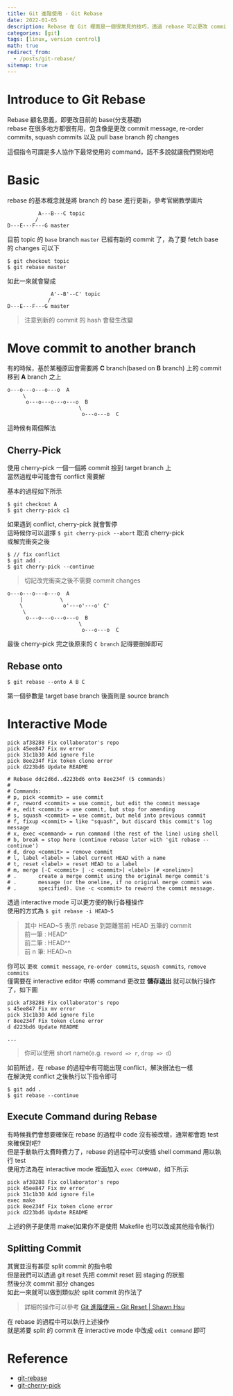 ```yaml
---
title: Git 進階使用 - Git Rebase
date: 2022-01-05
description: Rebase 在 Git 裡面是一個很常見的技巧，透過 rebase 可以更改 commit message, re-order commits, squash commits 以及 pull base branch 的 changes。本文將會介紹 rebase 的基本概念以及如何使用 rebase 進行操作
categories: [git]
tags: [linux, version control]
math: true
redirect_from:
  - /posts/git-rebase/
sitemap: true
---
```


# Introduce to Git Rebase
Rebase 顧名思義，即更改目前的 base(分支基礎)\
rebase 在很多地方都很有用，包含像是更改 commit message, re-order commits, squash commits 以及 pull base branch 的 changes

這個指令可謂是多人協作下最常使用的 command，話不多說就讓我們開始吧

# Basic
rebase 的基本概念就是將 branch 的 base 進行更新，參考官網教學圖片
```
          A---B---C topic
         /
D---E---F---G master
```
目前 topic 的 `base` branch `master` 已經有新的 commit 了，為了要 fetch base 的 changes 可以下
```shell
$ git checkout topic
$ git rebase master
```
如此一來就會變成
```
              A'--B'--C' topic
             /
D---E---F---G master
```
> 注意到新的 commit 的 hash 會發生改變

# Move commit to another branch
有的時候，基於某種原因會需要將 **C** branch(based on **B** branch) 上的 commit 移到 **A** branch 之上
```
o---o---o---o---o  A
     \
      o---o---o---o---o  B
                       \
                        o---o---o  C
```
這時候有兩個解法

## Cherry-Pick
使用 cherry-pick 一個一個將 commit 撿到 target branch 上\
當然過程中可能會有 conflict 需要解

基本的過程如下所示
```shell
$ git checkout A
$ git cherry-pick c1
```

如果遇到 conflict, cherry-pick 就會暫停\
這時候你可以選擇 `$ git cherry-pick --abort` 取消 cherry-pick\
或解完衝突之後
```shell
$ // fix conflict
$ git add .
$ git cherry-pick --continue
```
> 切記改完衝突之後不需要 commit changes

```
o---o---o---o---o  A
    |            \
    \             o'---o'---o' C'
     \
      o---o---o---o---o  B
                       \
                        o---o---o  C
```
最後 cherry-pick 完之後原來的 `C branch` 記得要刪掉即可

## Rebase onto
```shell
$ git rebase --onto A B C
```
第一個參數是 target base branch 後面則是 source branch

# Interactive Mode
```
pick af38288 Fix collaborator's repo
pick 45ee847 Fix mv error
pick 31c1b30 Add ignore file
pick 8ee234f Fix token clone error
pick d223bd6 Update README

# Rebase ddc2d6d..d223bd6 onto 8ee234f (5 commands)
#
# Commands:
# p, pick <commit> = use commit
# r, reword <commit> = use commit, but edit the commit message
# e, edit <commit> = use commit, but stop for amending
# s, squash <commit> = use commit, but meld into previous commit
# f, fixup <commit> = like "squash", but discard this commit's log message
# x, exec <command> = run command (the rest of the line) using shell
# b, break = stop here (continue rebase later with 'git rebase --continue')
# d, drop <commit> = remove commit
# l, label <label> = label current HEAD with a name
# t, reset <label> = reset HEAD to a label
# m, merge [-C <commit> | -c <commit>] <label> [# <oneline>]
# .       create a merge commit using the original merge commit's
# .       message (or the oneline, if no original merge commit was
# .       specified). Use -c <commit> to reword the commit message.
```
透過 interactive mode 可以更方便的執行各種操作\
使用的方式為 `$ git rebase -i HEAD~5`
> 其中 HEAD~5 表示 rebase 到距離當前 HEAD 五筆的 commit\
> 前一筆 : HEAD^\
> 前二筆 : HEAD^^\
> 前 n 筆: HEAD~n

你可以 `更改 commit message`, `re-order commits`, `squash commits`, `remove commits`\
僅需要在 interactive editor 中將 command 更改並 **儲存退出** 就可以執行操作了，如下圖
```
pick af38288 Fix collaborator's repo
s 45ee847 Fix mv error
pick 31c1b30 Add ignore file
r 8ee234f Fix token clone error
d d223bd6 Update README

...
```
> 你可以使用 short name(e.g. `reword => r`, `drop => d`)

如前所述，在 rebase 的過程中有可能出現 conflict，解決辦法也一樣\
在解決完 conflict 之後執行以下指令即可
```shell
$ git add .
$ git rebase --continue
```

## Execute Command during Rebase
有時候我們會想要確保在 rebase 的過程中 code 沒有被改壞，通常都會跑 test 來確保對吧?\
但是手動執行太費時費力了，rebase 的過程中可以安插 shell command 用以執行 test\
使用方法為在 interactive mode 裡面加入 `exec COMMAND`，如下所示
```
pick af38288 Fix collaborator's repo
pick 45ee847 Fix mv error
pick 31c1b30 Add ignore file
exec make
pick 8ee234f Fix token clone error
pick d223bd6 Update README
```
上述的例子是使用 make(如果你不是使用 Makefile 也可以改成其他指令執行)

## Splitting Commit
其實並沒有甚麼 split commit 的指令啦\
但是我們可以透過 git reset 先把 commit reset 回 staging 的狀態\
然後分次 commit 部分 changes\
如此一來就可以做到類似於 split commit 的作法了
> 詳細的操作可以參考 [Git 進階使用 - Git Reset \| Shawn Hsu](../../git/git-reset#split-commit)

在 rebase 的過程中可以執行上述操作\
就是將要 split 的 commit 在 interactive mode 中改成 `edit command` 即可

# Reference
+ [git-rebase](https://git-scm.com/docs/git-rebase)
+ [git-cherry-pick](https://git-scm.com/docs/git-cherry-pick)
